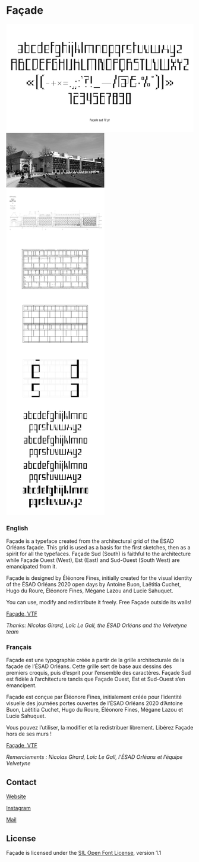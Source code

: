 # Façade

![](documentation/specimen/Facade-specimen-02.png)
![](documentation/Facade-documentation-long.png)

### English

Façade is a typeface created from the architectural grid of the ÉSAD Orléans façade. This grid is used as a basis for the first sketches, then as a spirit for all the typefaces. Façade Sud (South) is faithful to the architecture while Façade Ouest (West), Est (East) and Sud-Ouest (South West) are emancipated from it.

Façade is designed by Éléonore Fines, initially created for the visual identity of the ÉSAD Orléans 2020 open days by Antoine Buon, Laëtitia Cuchet, Hugo du Roure, Éléonore Fines, Mégane Lazou and Lucie Sahuquet.

You can use, modify and redistribute it freely. Free Façade outside its walls!

[Façade, VTF](https://velvetyne.fr/fonts/facade/)

*Thanks: Nicolas Girard, Loïc Le Gall, the ÉSAD Orléans and the Velvetyne team*


### Français

Façade est une typographie créée à partir de la grille architecturale de la façade de l’ÉSAD Orléans. Cette grille sert de base aux dessins des premiers croquis, puis d’esprit pour l’ensemble des caractères. Façade Sud est fidèle à l’architecture tandis que Façade Ouest, Est et Sud-Ouest s’en émancipent.

Façade est conçue par Éléonore Fines, initialement créée pour l’identité visuelle des journées portes ouvertes de l’ÉSAD Orléans 2020 d’Antoine Buon, Laëtitia Cuchet, Hugo du Roure, Éléonore Fines, Mégane Lazou et Lucie Sahuquet.

Vous pouvez l’utiliser, la modifier et la redistribuer librement. Libérez Façade hors de ses murs !

[Façade, VTF](https://velvetyne.fr/fonts/facade/)

*Remerciements : Nicolas Girard, Loïc Le Gall, l’ÉSAD Orléans et l’équipe Velvetyne*

## Contact

[Website](https://eleonorefines.fr)

[Instagram](https://www.instagram.com/eleonore_fines/ "@eleonore_fines")

[Mail](mailto:eleonorefines@protonmail.com)

## License

Façade is licensed under the [SIL Open Font License](http://scripts.sil.org/OFL), version 1.1

